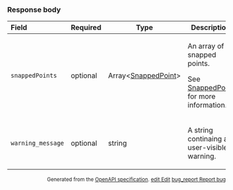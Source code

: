 <!--- This is a generated file, do not edit! -->
<!--- [START maps_http_schema_snaptoroadsresponse] -->
<h3 class="schema-object" id="SnapToRoadsResponse">Response body</h3>

| Field             | Required | Type                                                      | Description                                                                                                                                         |
| :---------------- | -------- | --------------------------------------------------------- | --------------------------------------------------------------------------------------------------------------------------------------------------- |
| `snappedPoints`   | optional | Array&lt;[SnappedPoint](#SnappedPoint "SnappedPoint")&gt; | <div class="ref-property-description"><p>An array of snapped points.</p><p>See <a href="#SnappedPoint">SnappedPoint</a> for more information.</div> |
| `warning_message` | optional | string                                                    | <div class="nonref-property-description"><p>A string continaing a user-visible warning.</p></div>                                                   |

<p style="text-align: right; font-size: smaller;">Generated from the <a class="gc-analytics-event" data-category="GMP" data-label="openapi-github" href="https://github.com/googlemaps/openapi-specification" title="Google Maps Platform OpenAPI Specification" class="external">OpenAPI specification</a>.
 <a class="gc-analytics-event" data-category="GMP" data-label="openapi-github" href="https://github.com/googlemaps/openapi-specification/blob/main/specification/schema" title="Edit on GitHub"><span class="material-icons">edit</span> Edit</a>
 <a class="gc-analytics-event" data-category="GMP" data-label="openapi-github" href="https://github.com/googlemaps/openapi-specification/issues/new?assignees=&labels=type%3A+bug%2C+triage+me&template=bug_report.md&title=[schema] Bug - SnapToRoadsResponse" title="File bug for schema on GitHub"><span class="material-icons">bug_report</span> Report bug</a>
</p>

<!--- [END maps_http_schema_snaptoroadsresponse] -->
